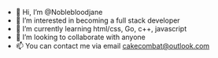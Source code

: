 - 👋 Hi, I’m @Noblebloodjane
- 👀 I’m interested in becoming a full stack developer 
- 🌱 I’m currently learning html/css, Go, c++, javascript 
- 💞️ I’m looking to collaborate with anyone 
- 📫 You can contact me via email cakecombat@outlook.com 

<!---
Noblebloodjane/Noblebloodjane is a ✨ special ✨ repository because its `README.md` (this file) appears on your GitHub profile.
You can click the Preview link to take a look at your changes.
--->
